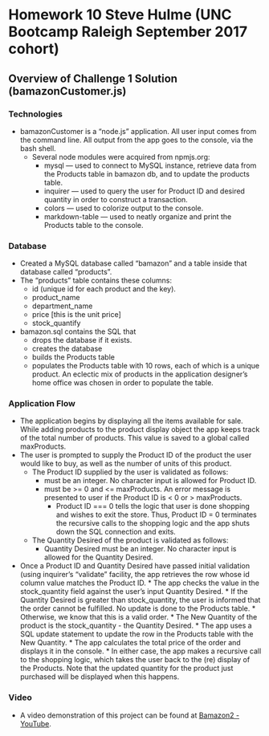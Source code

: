 # Homework 10 Steve Hulme  (UNC Bootcamp Raleigh September 2017 cohort)
## Overview of Challenge 1 Solution (bamazonCustomer.js)
### Technologies
* bamazonCustomer is a “node.js” application. All user input comes from the command line. All output from the app goes to the console, via the bash shell.
	* Several node modules were acquired from npmjs.org:
		* mysql — used to connect to MySQL instance, retrieve data from the Products table in bamazon db, and to update the products table.
		* inquirer — used to query the user for Product ID and desired quantity in order to construct a transaction.
		* colors — used to colorize output to the console.
		* markdown-table — used to neatly organize and print the Products table to the console.
### Database
* Created a MySQL database called “bamazon” and a table inside that database called “products”. 
* The “products” table contains these columns:
	* id (unique id for each product and the key).
	* product_name
	* department_name
	* price [this is the unit price]
	* stock_quantify
* bamazon.sql contains the SQL that 
	* drops the database if it exists.
	* creates the database
	* builds the Products table
	* populates the Products table with 10 rows, each of which is a unique product.  An eclectic mix of products in the application designer’s home office was chosen in order to populate the table.
### Application Flow
* The application begins by displaying all the items available for sale.  While adding products to the product display object the app keeps track of the total number of products. This value is saved to a global called maxProducts.
* The user is prompted to supply the Product ID of the product the user would like to buy, as well as the number of units of this product.
	* The Product ID supplied by the user is validated as follows:
		* must be an integer. No character input is allowed for Product ID.
		* must be >= 0 and <= maxProducts. An error message is presented to user if the Product ID is < 0 or > maxProducts.
			* Product ID === 0 tells the logic that user is done shopping and wishes to exit the store. Thus, Product ID = 0 terminates the recursive calls to the shopping logic and the app shuts down the SQL connection and exits.
	* The Quantity Desired of the product is validated as follows:
		* Quantity Desired must be an integer. No character input is allowed for the Quantity Desired.
* Once a Product ID and Quantity Desired have passed initial validation (using inquirer’s “validate” facility, the app retrieves the row whose id column value matches the Product ID.
		* The app checks the value in the stock_quantity field against the user’s input Quantity Desired. 
			* If the Quantity Desired is greater than stock_quantity, the user is informed that the order cannot be fulfilled. No update is done to the Products table.
			* Otherwise, we know that this is a valid order.
				* The New Quantity of the product is the stock_quantity - the Quantity Desired.
				* The app uses a SQL update statement to update the row in the Products table with the New Quantity.
				* The app calculates the total price of the order and displays it in the console.
			* In either case, the app makes a recursive call to the shopping logic, which takes the user back to the (re) display of the Products. Note that the updated quantity for the product just purchased will be displayed when this happens.
### Video
* A video demonstration of this project can be found at [Bamazon2 - YouTube](https://www.youtube.com/watch?v=QZKVviTRJXA&feature=youtu.be).

